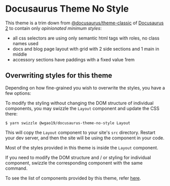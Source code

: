 # Docusaurus Theme No Style

This theme is a trim down from [@docusaurus/theme-classic](https://github.com/facebook/docusaurus/tree/master/packages/docusaurus-theme-classic) of [Docusaurus 2](http://docusaurus-2.netlify.com/) to contain only _opinionated minimum styles_:

- all css selectors are using only semantic html tags with roles, no class names used
- docs and blog page layout with grid with 2 side sections and 1 main in middle
- accessory sections have paddings with a fixed value 1rem

## Overwriting styles for this theme

Depending on how fine-grained you wish to overwrite the styles, you have a few options:

To modify the styling without changing the DOM structure of individual components, you may swizzle the `Layout` component and update the CSS there:

```shell
$ yarn swizzle @wgao19/docusaurus-theme-no-style Layout
```

This will copy the `Layout` component to your site's `src` directory. Restart your dev server, and then the site will be using the component in your code.

Most of the styles provided in this theme is inside the `Layout` component.

If you need to modify the DOM structure and / or styling for individual component, swizzle the corresponding component with the same command.

To see the list of components provided by this theme, refer [here](./src/theme/).
